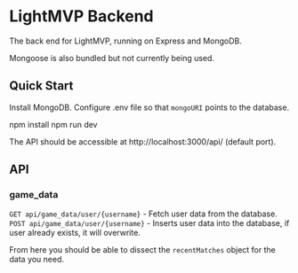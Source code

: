 # LightMVP Backend
The back end for LightMVP, running on Express and MongoDB.

Mongoose is also bundled but not currently being used.

## Quick Start
Install MongoDB. 
Configure .env file so that `mongoURI` points to the database.

npm install
npm run dev

The API should be accessible at http://localhost:3000/api/ (default port).

## API
### game_data
`GET api/game_data/user/{username}` - Fetch user data from the database.
`POST api/game_data/user/{username}` - Inserts user data into the database, if user already exists, it will overwrite.

From here you should be able to dissect the `recentMatches` object for the data you need.

